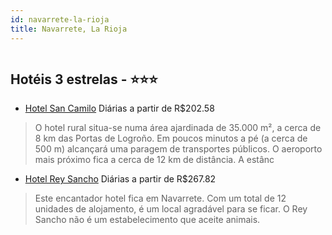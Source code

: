```yaml
---
id: navarrete-la-rioja
title: Navarrete, La Rioja
---
```


<center><img src="http://photos.hotelbeds.com/giata/00/008425/008425a_hb_a_001.jpg" alt="" /></center>


## Hotéis 3 estrelas - ⭐️⭐️⭐️

-    [Hotel San Camilo](https://www.hurb.com/hoteis/navarrete/hotel-san-camilo-JNP-JP774560?cmp=18055) Diárias a partir de R$202.58
   > O hotel rural situa-se numa área ajardinada de 35.000 m², a cerca de 8 km das Portas de Logroño. Em poucos minutos a pé (a cerca de 500 m) alcançará uma paragem de transportes públicos. O aeroporto mais próximo fica a cerca de 12 km de distância. A estânc
-    [Hotel Rey Sancho](https://www.hurb.com/hoteis/navarrete/hotel-rey-sancho-JNP-JP323441?cmp=18055) Diárias a partir de R$267.82
   > Este encantador hotel fica em Navarrete. Com um total de 12 unidades de alojamento, é um local agradável para se ficar. O Rey Sancho não é um estabelecimento que aceite animais. 

